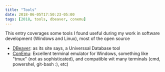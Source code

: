 ```yaml
---
title: "Tools"
date: 2018-06-05T17:50:23-05:00
tags: [2018, tools, dbeaver, conemu]
---
```


This entry coverages some tools I found useful during my work in software development (Windows and Linux), most of the open source

* <a href="https://dbeaver.io/" target="_blank">DBeaver</a>: as its site says, a Universsal Database tool
* <a href="https://conemu.github.io/" target="_blank">ConEmu</a>: Excellent terminal emulator for Windows, something like "tmux" (not as sophisticated), and compatible wit many terminals (cmd, powershel, git-bash :), etc)
